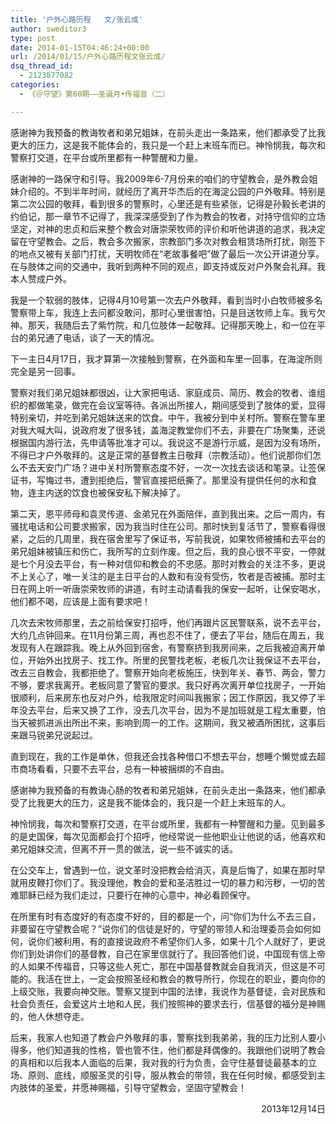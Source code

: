 ```yaml
---
title: '户外心路历程   文/张云成'
author: sweditor3
type: post
date: 2014-01-15T04:46:24+00:00
url: /2014/01/15/户外心路历程文张云成/
dsq_thread_id:
  - 2123877082
categories:
  - 《＠守望》第60期——圣诞月•传福音（二）

---
```

感谢神为我预备的教诲牧者和弟兄姐妹，在前头走出一条路来，他们都承受了比我更大的压力，这是我不能体会的，我只是一个赶上末班车而已。神怜悯我，每次和警察打交道，在平台或所里都有一种警醒和力量。

<!--more-->感谢神的一路保守和引导。我2009年6-7月份来的咱们的守望教会，是外教会姐妹介绍的。不到半年时间，就经历了离开华杰后的在海淀公园的户外敬拜。特别是第二次公园的敬拜，看到很多的警察时，心里还是有些紧张，记得是孙毅长老讲的约伯记，那一章节不记得了，我深深感受到了作为教会的牧者，对持守信仰的立场坚定，对神的忠贞和后来整个教会对唐崇荣牧师的评价和听他讲道的追求，我决定留在守望教会。之后，教会多次搬家，宗教部门多次对教会租赁场所打扰，刚签下的地点又被有关部门打扰，天明牧师在“老故事餐吧”做了最后一次公开讲道分享。在与肢体之间的交通中，我听到两种不同的观点，即支持或反对户外聚会礼拜。我本人赞成户外。

我是一个软弱的肢体，记得4月10号第一次去户外敬拜，看到当时小白牧师被多名警察带上车，我连上去问都没敢问，那时心里很害怕，只是目送牧师上车。我亏欠神。那天，我随后去了紫竹院，和几位肢体一起敬拜。记得那天晚上，和一位在平台的弟兄通了电话，谈了一天的情况。

下一主日4月17日，我才算第一次接触到警察，在外面和车里一回事，在海淀所则完全是另一回事。

警察对我们弟兄姐妹都很凶，让大家把电话、家庭成员、简历、教会的牧者、谁组织的都做笔录，做完在会议室等待。各派出所接人，期间感受到了肢体的爱，显得特别亲切，并吃到弟兄姐妹送来的饮食。中午，我被分到中关村所。警察在警车里对我大喊大叫，说政府发了很多钱，盖海淀教堂你们不去，非要在广场聚集，还说根据国内游行法，先申请等批准才可以。我说这不是游行示威，是因为没有场所，不得已才户外敬拜的。这是正常的基督教主日敬拜（宗教活动）。他们说那你们怎么不去天安门广场？进中关村所警察态度不好，一次一次找去谈话和笔录。让签保证书，写悔过书，遭到拒绝后，警官直接把纸撕了。那里没有提供任何的水和食物，连主内送的饮食也被保安私下解决掉了。

第二天，恩平师母和袁灵传道、金弟兄在外面陪伴，直到我出来。之后一周内，有骚扰电话和公司要求搬家，因为我当时住在公司。那时快到复活节了，警察看得很紧，之后的几周里，我在宿舍里写了保证书，写前我说，如果牧师被捕和去平台的弟兄姐妹被镇压和伤亡，我所写的立刻作废。但之后，我的良心很不平安，一停就是七个月没去平台，有一种对信仰和教会的不忠感。那时对教会的关注不多，更说不上关心了，唯一关注的是主日平台的人数和有没有受伤，牧者是否被捕。那时主日在网上听一听唐崇荣牧师的讲道，有时主动请看我的保安一起听，让保安喝水，他们都不喝，应该是上面有要求吧！

几次去宋牧师那里，去之前给保安打招呼，他们再跟片区民警联系，说不去平台，大约几点钟回来。在11月份第三周，再也忍不住了，便去了平台，随后在周五，我发现有人在跟踪我。晚上从外回到宿舍，有警察挤到我房间来，之后我被迫离开单位，开始外出找房子、找工作。所里的民警找老板，老板几次让我保证不去平台，改去三自教会，我都拒绝了。警察开始向老板施压，快到年关、春节、两会，警力不够，要求我离开。老板同意了警官的要求。我只好再次离开单位找房子，一开始很顺利，后来房东也反对户外，给我限定时间叫我搬家；因工作原因，我又停了半年没去平台，后来又换了工作，没去几次平台，因为不是加班就是工程太重要，怕当天被抓进派出所出不来，影响到周一的工作。这期间，我又被酒所困扰，这事后来跟马锐弟兄说起过。

直到现在，我的工作是单休，但我还会找各种借口不想去平台，想睡个懒觉或去超市商场看看，只要不去平台，总有一种被捆绑的不自由。

感谢神为我预备的有教诲心肠的牧者和弟兄姐妹，在前头走出一条路来，他们都承受了比我更大的压力，这是我不能体会的，我只是一个赶上末班车的人。

神怜悯我，每次和警察打交道，在平台或所里，我都有一种警醒和力量。见到最多的是史国保，每次见面都会打个招呼，他经常说一些他职业让他说的话，他喜欢和弟兄姐妹交流，但离不开一贯的做法，说一些不诚实的话。

在公交车上，曾遇到一位，说文革时没把教会给消灭，真是后悔了，如果在那时早就用皮鞭打你们了。我没理他，教会的爱和圣洁胜过一切的暴力和污秽，一切的苦难耶稣已经为我们走过，只要行在神的心意中，神必看顾保守。

在所里有时有态度好的有态度不好的，目的都是一个，问“你们为什么不去三自，非要留在守望教会呢？”说你们的信徒是好的，守望的带领人和治理委员会如何如何，说你们被利用，有的直接说政府不希望你们人多，如果十几个人就好了，更说你们到处讲你们的基督教，自己在家里信就行了。我回答他们说，中国现有信上帝的人如果不传福音，只等这些人死亡，那在中国基督教就会自我消灭，但这是不可能的。我活在世上，一定会按照圣经和教会的教导所行，你现在的职业，要向你的上级交账，我要向神交账。警察又提到中国的法律，我说作为基督徒，会对民族和社会负责任，会爱这片土地和人民，我们按照神的要求去行，信基督的福分是神赐的，他人休想夺走。

后来，我家人也知道了教会户外敬拜的事，警察找到我弟弟，我的压力比别人要小得多，他们知道我的性格，管也管不住，他们都是拜偶像的。我跟他们说明了教会的真相和以后我本人面临的后果，我对我的行为负责，会守住基督徒最基本的立场、原则、底线，顺服圣灵的引导，服从教会的带领，我在任何时候，都感受到主内肢体的圣爱，并愿神赐福，引导守望教会，坚固守望教会！

<p style="text-align: right;">
  2013年12月14日
</p>

&nbsp;
